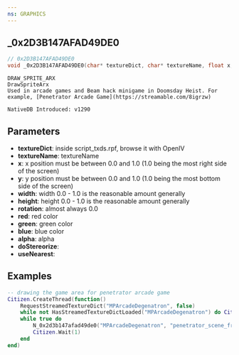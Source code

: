```yaml
---
ns: GRAPHICS
---
```

## _0x2D3B147AFAD49DE0

```c
// 0x2D3B147AFAD49DE0
void _0x2D3B147AFAD49DE0(char* textureDict, char* textureName, float x, float y, float width, float height, float rotation, int red, int green, int blue, int alpha, BOOL doStereorize, BOOL useNearest);
```

```
DRAW_SPRITE_ARX
DrawSpriteArx
Used in arcade games and Beam hack minigame in Doomsday Heist. For example, [Penetrator Arcade Game](https://streamable.com/8igrzw)

NativeDB Introduced: v1290
```

## Parameters
* **textureDict**: inside script_txds.rpf, browse it with OpenIV
* **textureName**: textureName
* **x**: x position must be between 0.0 and 1.0 (1.0 being the most right side of the screen)
* **y**: y position must be between 0.0 and 1.0 (1.0 being the most bottom side of the screen)
* **width**: width 0.0 - 1.0 is the reasonable amount generally
* **height**: height 0.0 - 1.0 is the reasonable amount generally
* **rotation**: almost always 0.0
* **red**: red color
* **green**: green color
* **blue**: blue color
* **alpha**: alpha
* **doStereorize**:
* **useNearest**: 


## Examples

```lua
-- drawing the game area for penetrator arcade game
Citizen.CreateThread(function()
    RequestStreamedTextureDict("MPArcadeDegenatron", false)
    while not HasStreamedTextureDictLoaded("MPArcadeDegenatron") do Citizen.Wait(1) end
    while true do
        N_0x2d3b147afad49de0("MPArcadeDegenatron", "penetrator_scene_frame", 0.5, 0.5, 0.4, 0.6, 0.0, 255, 0, 0, 255, 0)
        Citizen.Wait(1)
    end
end)
```
